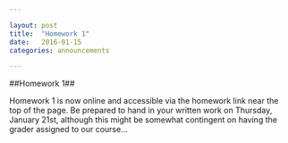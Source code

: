 ```yaml
---

layout: post
title:  "Homework 1"
date:   2016-01-15
categories: announcements 

---
```


##Homework 1##

Homework 1 is now online and accessible via the homework link near the top of the page. Be prepared to hand in your written work on Thursday, January 21st, although this might be somewhat contingent on having the grader assigned to our course...